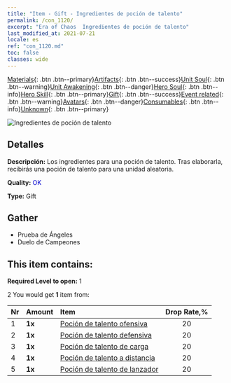 ```yaml
---
title: "Item - Gift - Ingredientes de poción de talento"
permalink: /con_1120/
excerpt: "Era of Chaos  Ingredientes de poción de talento"
last_modified_at: 2021-07-21
locale: es
ref: "con_1120.md"
toc: false
classes: wide
---
```

 [Materials](/ItemsES/){: .btn .btn--primary}[Artifacts](/ItemsES/Artifacts/){: .btn .btn--success}[Unit Soul](/ItemsES/UnitSoul/){: .btn .btn--warning}[Unit Awakening](/ItemsES/UnitAwakening/){: .btn .btn--danger}[Hero Soul](/ItemsES/HeroSoul/){: .btn .btn--info}[Hero Skill](/ItemsES/HeroSkill/){: .btn .btn--primary}[Gift](/ItemsES/Gift/){: .btn .btn--success}[Event related](/ItemsES/Events/){: .btn .btn--warning}[Avatars](/ItemsES/Avatars/){: .btn .btn--danger}[Consumables](/ItemsES/Consumables/){: .btn .btn--info}[Unknown](/ItemsES/Unknown/){: .btn .btn--primary}

 ![Ingredientes de poción de talento](/images/t/i_3049.png)

## Detalles
 **Descripción:** Los ingredientes para una poción de talento. Tras elaborarla, recibirás una poción de talento para una unidad aleatoria.

 **Quality:** <span style="color: #0000CD">OK</span>

 **Type:** Gift

## Gather

*    Prueba de Ángeles 
*    Duelo de Campeones 

## This item contains:

 **Required Level to open:** 1

 2 You would get **1** item  from:

  | Nr | Amount |     Item    | Drop Rate,% |
  |:---|:-------|:------------|:---------:|
  | 1 |  **1x** | [Poción de talento ofensiva](/ItemsES/con_786/) | 20 | 
  | 2 |  **1x** | [Poción de talento defensiva](/ItemsES/con_787/) | 20 | 
  | 3 |  **1x** | [Poción de talento de carga](/ItemsES/con_788/) | 20 | 
  | 4 |  **1x** | [Poción de talento a distancia](/ItemsES/con_789/) | 20 | 
  | 5 |  **1x** | [Poción de talento de lanzador](/ItemsES/con_790/) | 20 | 
